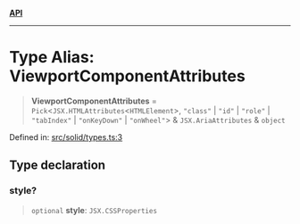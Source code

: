 [**API**](../../API.md)

***

# Type Alias: ViewportComponentAttributes

> **ViewportComponentAttributes** = `Pick`\<`JSX.HTMLAttributes`\<`HTMLElement`\>, `"class"` \| `"id"` \| `"role"` \| `"tabIndex"` \| `"onKeyDown"` \| `"onWheel"`\> & `JSX.AriaAttributes` & `object`

Defined in: [src/solid/types.ts:3](https://github.com/inokawa/virtua/blob/2f1902a6d3da191a1cd257294f2790aa0b06a4d9/src/solid/types.ts#L3)

## Type declaration

### style?

> `optional` **style**: `JSX.CSSProperties`
